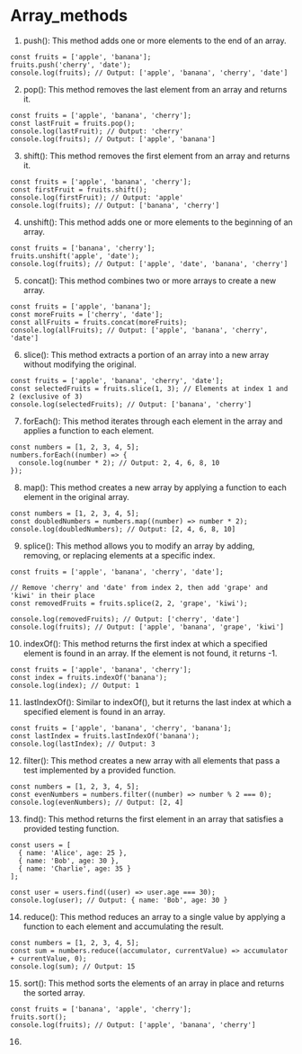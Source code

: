 # Array_methods

1. push(): This method adds one or more elements to the end of an array.

 ```
const fruits = ['apple', 'banana'];
fruits.push('cherry', 'date');
console.log(fruits); // Output: ['apple', 'banana', 'cherry', 'date']
```

2. pop(): This method removes the last element from an array and returns it.

```
const fruits = ['apple', 'banana', 'cherry'];
const lastFruit = fruits.pop();
console.log(lastFruit); // Output: 'cherry'
console.log(fruits); // Output: ['apple', 'banana']
```

3. shift(): This method removes the first element from an array and returns it.

```
const fruits = ['apple', 'banana', 'cherry'];
const firstFruit = fruits.shift();
console.log(firstFruit); // Output: 'apple'
console.log(fruits); // Output: ['banana', 'cherry']
```

4. unshift(): This method adds one or more elements to the beginning of an array.

```
const fruits = ['banana', 'cherry'];
fruits.unshift('apple', 'date');
console.log(fruits); // Output: ['apple', 'date', 'banana', 'cherry']
```

5. concat(): This method combines two or more arrays to create a new array.

```
const fruits = ['apple', 'banana'];
const moreFruits = ['cherry', 'date'];
const allFruits = fruits.concat(moreFruits);
console.log(allFruits); // Output: ['apple', 'banana', 'cherry', 'date']
```

6. slice(): This method extracts a portion of an array into a new array without modifying the original.

```
const fruits = ['apple', 'banana', 'cherry', 'date'];
const selectedFruits = fruits.slice(1, 3); // Elements at index 1 and 2 (exclusive of 3)
console.log(selectedFruits); // Output: ['banana', 'cherry']
```

7. forEach(): This method iterates through each element in the array and applies a function to each element.

```
const numbers = [1, 2, 3, 4, 5];
numbers.forEach((number) => {
  console.log(number * 2); // Output: 2, 4, 6, 8, 10
});
```

8. map(): This method creates a new array by applying a function to each element in the original array.

```
const numbers = [1, 2, 3, 4, 5];
const doubledNumbers = numbers.map((number) => number * 2);
console.log(doubledNumbers); // Output: [2, 4, 6, 8, 10]
```

9. splice(): This method allows you to modify an array by adding, removing, or replacing elements at a specific index.

```
const fruits = ['apple', 'banana', 'cherry', 'date'];

// Remove 'cherry' and 'date' from index 2, then add 'grape' and 'kiwi' in their place
const removedFruits = fruits.splice(2, 2, 'grape', 'kiwi');

console.log(removedFruits); // Output: ['cherry', 'date']
console.log(fruits); // Output: ['apple', 'banana', 'grape', 'kiwi']
```

10. indexOf(): This method returns the first index at which a specified element is found in an array. If the element is not found, it returns -1.

```
const fruits = ['apple', 'banana', 'cherry'];
const index = fruits.indexOf('banana');
console.log(index); // Output: 1
```

11. lastIndexOf(): Similar to indexOf(), but it returns the last index at which a specified element is found in an array.

```
const fruits = ['apple', 'banana', 'cherry', 'banana'];
const lastIndex = fruits.lastIndexOf('banana');
console.log(lastIndex); // Output: 3
```

12. filter(): This method creates a new array with all elements that pass a test implemented by a provided function.

```
const numbers = [1, 2, 3, 4, 5];
const evenNumbers = numbers.filter((number) => number % 2 === 0);
console.log(evenNumbers); // Output: [2, 4]
```

13. find(): This method returns the first element in an array that satisfies a provided testing function.


```
const users = [
  { name: 'Alice', age: 25 },
  { name: 'Bob', age: 30 },
  { name: 'Charlie', age: 35 }
];

const user = users.find((user) => user.age === 30);
console.log(user); // Output: { name: 'Bob', age: 30 }
```

14. reduce(): This method reduces an array to a single value by applying a function to each element and accumulating the result.

```
const numbers = [1, 2, 3, 4, 5];
const sum = numbers.reduce((accumulator, currentValue) => accumulator + currentValue, 0);
console.log(sum); // Output: 15
```

15. sort(): This method sorts the elements of an array in place and returns the sorted array.

```
const fruits = ['banana', 'apple', 'cherry'];
fruits.sort();
console.log(fruits); // Output: ['apple', 'banana', 'cherry']
```

16. 
